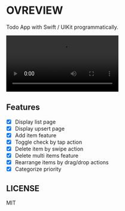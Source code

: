 # OVREVIEW

Todo App with Swift / UIKit programmatically.

![](https://user-images.githubusercontent.com/26793088/118335141-dcbe1800-b4c3-11eb-8308-97a78bac883a.mp4)

## Features

- [x] Display list page
- [x] Display upsert page
- [x] Add item feature
- [x] Toggle check by tap action
- [x] Delete item by swipe action
- [x] Delete multi items feature
- [x] Rearrange items by drag/drop actions
- [x] Categorize priority

## LICENSE

MIT
